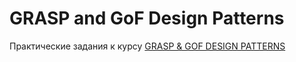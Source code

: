 # GRASP and GoF Design Patterns

Практические задания к курсу [GRASP & GOF DESIGN PATTERNS](https://foxminded.com.ua/grasp-gof-design-patterns-advanced-on-line-course/)
